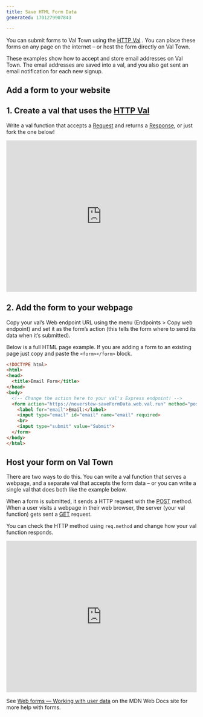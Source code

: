 ```yaml
---
title: Save HTML Form Data
generated: 1701279907843

---
```


<div class="not-content">
  <lite-youtube videoid="AEaYaWf5B-I">
    &#x20;
  </lite-youtube>
</div>

You can submit forms to Val Town using the [HTTP Val](../http-val) . You can place these forms on any page on the internet – or host the form directly on Val Town.

These examples show how to accept and store email addresses on Val Town. The email addresses are saved into a val, and you also get sent an email notification for each new signup.

## Add a form to your website

## 1. Create a val that uses the [HTTP Val](../http-val)

Write a val function that accepts a [Request](https://developer.mozilla.org/en-US/docs/web/api/request) and returns a [Response](https://developer.mozilla.org/en-US/docs/web/api/response), or just fork the one below!

<div class="not-content">
  <iframe src="https://www.val.town/embed/neverstew.saveFormData" width="100%" frameborder="no" style="height: 400px;">
    &#x20;
  </iframe>
</div>

## 2. Add the form to your webpage

Copy your val’s Web endpoint URL using the menu (Endpoints > Copy web endpoint) and set it as the form’s action (this tells the form where to send its data when it’s submitted).

Below is a full HTML page example. If you are adding a form to an existing page just copy and paste the `<form></form>` block.

```html
<!DOCTYPE html>
<html>
<head>
  <title>Email Form</title>
</head>
<body>
  <!-- Change the action here to your val's Express endpoint! -->
  <form action="https://neverstew-saveFormData.web.val.run" method="post">
    <label for="email">Email:</label>
    <input type="email" id="email" name="email" required>
    <br>
    <input type="submit" value="Submit">
  </form>
</body>
</html>
```

## Host your form on Val Town

There are two ways to do this. You can write a val function that serves a webpage, and a separate val that accepts the form data – or you can write a single val that does both like the example below.

When a form is submitted, it sends a HTTP request with the [POST](https://developer.mozilla.org/en-US/docs/Web/HTTP/Methods/POST) method. When a user visits a webpage in their web browser, the server (your val function) gets sent a [GET](https://developer.mozilla.org/en-US/docs/Web/HTTP/Methods/GET) request.

You can check the HTTP method using `req.method` and change how your val function responds.

<div class="not-content">
  <iframe src="https://www.val.town/embed/neverstew.renderFormAndSaveData" width="100%" frameborder="no" style="height: 400px;">
    &#x20;
  </iframe>
</div>

See [Web forms — Working with user data](https://developer.mozilla.org/en-US/docs/Learn/Forms) on the MDN Web Docs site for more help with forms.
